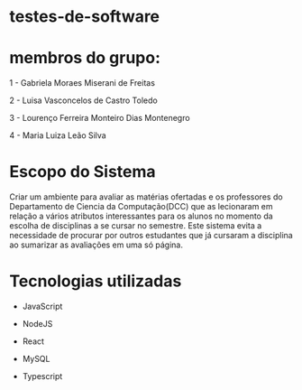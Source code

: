 # testes-de-software

# membros do grupo:

1 - Gabriela Moraes Miserani de Freitas

2 - Luisa Vasconcelos de Castro Toledo

3 - Lourenço Ferreira Monteiro Dias Montenegro 

4 - Maria Luiza Leão Silva

# Escopo do Sistema

Criar um ambiente para avaliar as matérias ofertadas e os professores do Departamento de Ciencia da Computação(DCC) que as lecionaram em relação a vários atributos interessantes para os alunos no momento da escolha de disciplinas a se cursar no semestre. Este sistema evita a necessidade de procurar por outros estudantes que já cursaram a disciplina ao sumarizar as avaliações em uma só página.

# Tecnologias utilizadas

- JavaScript

- NodeJS

- React

- MySQL

- Typescript
